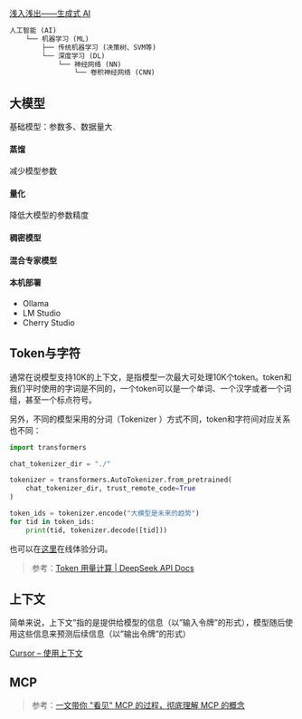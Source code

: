 [浅入浅出——生成式 AI](https://mp.weixin.qq.com/s?__biz=MzIzOTU0NTQ0MA==&mid=2247549128&idx=1&sn=464e2edfb6946bb7e4ce5510719f71b3&chksm=e8fc6523dada75faff00b81057c078ee601257761ff96899778740dd4c96000ef19ce58cd883&xtrack=1&scene=90&subscene=93&sessionid=1746666901&flutter_pos=0&clicktime=1746666904&enterid=1746666904&finder_biz_enter_id=4&ranksessionid=1746666851&jumppath=1135_1746666899477%2C1004_1746666900131%2C1001_1746666901027%2C50094_1746666902035&jumppathdepth=4&ascene=56&fasttmpl_type=0&fasttmpl_fullversion=7721900-zh_CN-zip&fasttmpl_flag=0&realreporttime=1746666904822&devicetype=android-31&version=4.1.0.6011&nettype=3gnet&abtest_cookie=AAACAA%3D%3D&lang=zh_CN&session_us=gh_7fc9311f04ad&countrycode=CN&exportkey=n_ChQIAhIQU9PXTK%2F3aAmzQ1dONneVYxLxAQIE97dBBAEAAAAAAHCnEbrDVxYAAAAOpnltbLcz9gKNyK89dVj00tjxcW6GSadfJfyQhROD6vmQa46%2BHMYDX0Kq%2FhZKIJ%2FT8WdK7AvtGMxoSKgXJmff2OD4M%2BBlUSbZKbz4Wj6Df8JS26VWKyas%2BnbSQGhuO70zpj00Gcgr9tNtxbxOhcWXhkUOEYiKB9PNvkwxzdxl7yGVxuRktC3wi8YOVWrB6eZZZ7PEebcduPie4jYsNLRLT19gYwrMgSATSeatad9lSHYu7iQ%2F7qmJBdhpzD7JYSNcSLGb0bzOP%2F44SgPiZDzgQKCKtfVfDRRivXQ%3D&pass_ticket=vBvEAhQXf7KVeLzK7UmJ%2FAGZdmCj9uC2%2BNrQNs%2FL6OHu9Ag4MuGdOQIPVm7OagO2&wx_header=3&platform=win)



```markdown
人工智能 (AI)
    └── 机器学习 (ML)
        ├── 传统机器学习 (决策树、SVM等)
        └── 深度学习 (DL)
            └── 神经网络 (NN)
                └── 卷积神经网络 (CNN)
```



## 大模型



基础模型：参数多、数据量大



#### 蒸馏

减少模型参数

#### 量化

降低大模型的参数精度

#### 稠密模型



#### 混合专家模型



#### 本机部署

+ Ollama
+ LM Studio
+ Cherry Studio

## Token与字符

通常在说模型支持10K的上下文，是指模型一次最大可处理10K个token。token和我们平时使用的字词是不同的，一个token可以是一个单词、一个汉字或者一个词组，甚至一个标点符号。

另外，不同的模型采用的分词（Tokenizer ）方式不同，token和字符间对应关系也不同：

```python
import transformers

chat_tokenizer_dir = "./"

tokenizer = transformers.AutoTokenizer.from_pretrained(
    chat_tokenizer_dir, trust_remote_code=True
)

token_ids = tokenizer.encode("大模型是未来的趋势")
for tid in token_ids:
    print(tid, tokenizer.decode([tid]))
```

也可以在[这里](https://tiktokenizer.vercel.app/)在线体验分词。



> 参考：[Token 用量计算 | DeepSeek API Docs](https://api-docs.deepseek.com/zh-cn/quick_start/token_usage)



## 上下文

简单来说，上下文”指的是提供给模型的信息（以”输入令牌”的形式），模型随后使用这些信息来预测后续信息（以”输出令牌”的形式）



[Cursor – 使用上下文](https://docs.cursor.com/zh/guides/working-with-context)



## MCP



> 参考：[一文带你 "看见" MCP 的过程，彻底理解 MCP 的概念](https://mp.weixin.qq.com/s/UfzmzJ3zTOQ45ppRy5D6kA?vid=1688855298418017&deviceid=f0774475-543e-4258-85a3-7234d867a804&version=4.1.0.6011&platform=win)
